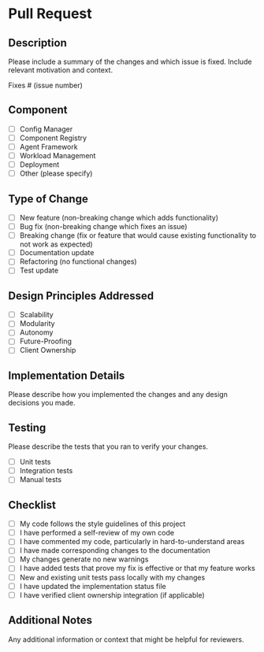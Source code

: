 # Pull Request

## Description

Please include a summary of the changes and which issue is fixed. Include relevant motivation and context.

Fixes # (issue number)

## Component

- [ ] Config Manager
- [ ] Component Registry
- [ ] Agent Framework
- [ ] Workload Management
- [ ] Deployment
- [ ] Other (please specify)

## Type of Change

- [ ] New feature (non-breaking change which adds functionality)
- [ ] Bug fix (non-breaking change which fixes an issue)
- [ ] Breaking change (fix or feature that would cause existing functionality to not work as expected)
- [ ] Documentation update
- [ ] Refactoring (no functional changes)
- [ ] Test update

## Design Principles Addressed

- [ ] Scalability
- [ ] Modularity
- [ ] Autonomy
- [ ] Future-Proofing
- [ ] Client Ownership

## Implementation Details

Please describe how you implemented the changes and any design decisions you made.

## Testing

Please describe the tests that you ran to verify your changes.

- [ ] Unit tests
- [ ] Integration tests
- [ ] Manual tests

## Checklist

- [ ] My code follows the style guidelines of this project
- [ ] I have performed a self-review of my own code
- [ ] I have commented my code, particularly in hard-to-understand areas
- [ ] I have made corresponding changes to the documentation
- [ ] My changes generate no new warnings
- [ ] I have added tests that prove my fix is effective or that my feature works
- [ ] New and existing unit tests pass locally with my changes
- [ ] I have updated the implementation status file
- [ ] I have verified client ownership integration (if applicable)

## Additional Notes

Any additional information or context that might be helpful for reviewers.